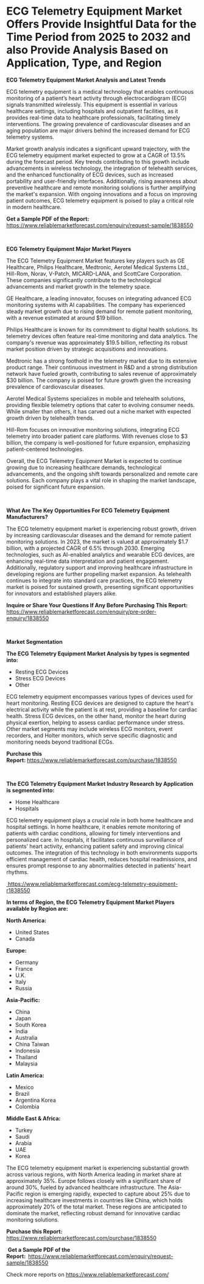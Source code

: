 <p><h1>ECG Telemetry Equipment Market Offers Provide Insightful Data for the Time Period from 2025 to 2032 and also Provide Analysis Based on Application, Type, and Region</h1></p><p><strong>ECG Telemetry Equipment Market Analysis and Latest Trends</strong></p>
<p><p>ECG telemetry equipment is a medical technology that enables continuous monitoring of a patient’s heart activity through electrocardiogram (ECG) signals transmitted wirelessly. This equipment is essential in various healthcare settings, including hospitals and outpatient facilities, as it provides real-time data to healthcare professionals, facilitating timely interventions. The growing prevalence of cardiovascular diseases and an aging population are major drivers behind the increased demand for ECG telemetry systems.</p><p>Market growth analysis indicates a significant upward trajectory, with the ECG telemetry equipment market expected to grow at a CAGR of 13.5% during the forecast period. Key trends contributing to this growth include advancements in wireless technology, the integration of telehealth services, and the enhanced functionality of ECG devices, such as increased portability and user-friendly interfaces. Additionally, rising awareness about preventive healthcare and remote monitoring solutions is further amplifying the market's expansion. With ongoing innovations and a focus on improving patient outcomes, ECG telemetry equipment is poised to play a critical role in modern healthcare.</p></p>
<p><strong>Get a Sample PDF of the Report:&nbsp;</strong> <a href="https://www.reliablemarketforecast.com/enquiry/request-sample/1838550?utm_campaign=2395&utm_medium=2&utm_source=Github&utm_content=ia&utm_term=28022025&utm_id=ecg-telemetry-equipment">https://www.reliablemarketforecast.com/enquiry/request-sample/1838550</a></p>
<p>&nbsp;</p>
<p><strong>ECG Telemetry Equipment Major Market Players</strong></p>
<p><p>The ECG Telemetry Equipment Market features key players such as GE Healthcare, Philips Healthcare, Medtronic, Aerotel Medical Systems Ltd., Hill-Rom, Norav, V-Patch, MICARD-LANA, and ScottCare Corporation. These companies significantly contribute to the technological advancements and market growth in the telemetry space.</p><p>GE Healthcare, a leading innovator, focuses on integrating advanced ECG monitoring systems with AI capabilities. The company has experienced steady market growth due to rising demand for remote patient monitoring, with a revenue estimated at around $19 billion.</p><p>Philips Healthcare is known for its commitment to digital health solutions. Its telemetry devices often feature real-time monitoring and data analytics. The company's revenue was approximately $19.5 billion, reflecting its robust market position driven by strategic acquisitions and innovations.</p><p>Medtronic has a strong foothold in the telemetry market due to its extensive product range. Their continuous investment in R&D and a strong distribution network have fueled growth, contributing to sales revenue of approximately $30 billion. The company is poised for future growth given the increasing prevalence of cardiovascular diseases.</p><p>Aerotel Medical Systems specializes in mobile and telehealth solutions, providing flexible telemetry options that cater to evolving consumer needs. While smaller than others, it has carved out a niche market with expected growth driven by telehealth trends.</p><p>Hill-Rom focuses on innovative monitoring solutions, integrating ECG telemetry into broader patient care platforms. With revenues close to $3 billion, the company is well-positioned for future expansion, emphasizing patient-centered technologies.</p><p>Overall, the ECG Telemetry Equipment Market is expected to continue growing due to increasing healthcare demands, technological advancements, and the ongoing shift towards personalized and remote care solutions. Each company plays a vital role in shaping the market landscape, poised for significant future expansion.</p></p>
<p>&nbsp;</p>
<p><strong>What Are The Key Opportunities For ECG Telemetry Equipment Manufacturers?</strong></p>
<p><p>The ECG telemetry equipment market is experiencing robust growth, driven by increasing cardiovascular diseases and the demand for remote patient monitoring solutions. In 2023, the market is valued at approximately $1.7 billion, with a projected CAGR of 6.5% through 2030. Emerging technologies, such as AI-enabled analytics and wearable ECG devices, are enhancing real-time data interpretation and patient engagement. Additionally, regulatory support and improving healthcare infrastructure in developing regions are further propelling market expansion. As telehealth continues to integrate into standard care practices, the ECG telemetry market is poised for sustained growth, presenting significant opportunities for innovators and established players alike.</p></p>
<p><strong>Inquire or Share Your Questions If Any Before Purchasing This Report:</strong> <a href="https://www.reliablemarketforecast.com/enquiry/pre-order-enquiry/1838550?utm_campaign=2395&utm_medium=2&utm_source=Github&utm_content=ia&utm_term=28022025&utm_id=ecg-telemetry-equipment">https://www.reliablemarketforecast.com/enquiry/pre-order-enquiry/1838550</a></p>
<p>&nbsp;</p>
<p><strong>Market Segmentation</strong></p>
<p><strong>The ECG Telemetry Equipment Market Analysis by types is segmented into:</strong></p>
<p><ul><li>Resting ECG Devices</li><li>Stress ECG Devices</li><li>Other</li></ul></p>
<p><p>ECG telemetry equipment encompasses various types of devices used for heart monitoring. Resting ECG devices are designed to capture the heart's electrical activity while the patient is at rest, providing a baseline for cardiac health. Stress ECG devices, on the other hand, monitor the heart during physical exertion, helping to assess cardiac performance under stress. Other market segments may include wireless ECG monitors, event recorders, and Holter monitors, which serve specific diagnostic and monitoring needs beyond traditional ECGs.</p></p>
<p><strong>Purchase this Report:&nbsp;</strong><a href="https://www.reliablemarketforecast.com/purchase/1838550?utm_campaign=2395&utm_medium=2&utm_source=Github&utm_content=ia&utm_term=28022025&utm_id=ecg-telemetry-equipment">https://www.reliablemarketforecast.com/purchase/1838550</a></p>
<p>&nbsp;</p>
<p><strong>The ECG Telemetry Equipment Market Industry Research by Application is segmented into:</strong></p>
<p><ul><li>Home Healthcare</li><li>Hospitals</li></ul></p>
<p><p>ECG telemetry equipment plays a crucial role in both home healthcare and hospital settings. In home healthcare, it enables remote monitoring of patients with cardiac conditions, allowing for timely interventions and personalized care. In hospitals, it facilitates continuous surveillance of patients’ heart activity, enhancing patient safety and improving clinical outcomes. The integration of this technology in both environments supports efficient management of cardiac health, reduces hospital readmissions, and ensures prompt response to any abnormalities detected in patients' heart rhythms.</p></p>
<p><a href="https://www.reliablemarketforecast.com/ecg-telemetry-equipment-r1838550?utm_campaign=2395&utm_medium=2&utm_source=Github&utm_content=ia&utm_term=28022025&utm_id=ecg-telemetry-equipment">&nbsp;https://www.reliablemarketforecast.com/ecg-telemetry-equipment-r1838550</a></p>
<p><strong>In terms of Region, the ECG Telemetry Equipment Market Players available by Region are:</strong></p>
<p>
    <p> <strong> North America: </strong>
        <ul>
            <li>United States</li>
            <li>Canada</li>
        </ul>
        </p> 
    <p> <strong> Europe: </strong>
        <ul>
            <li>Germany</li>
            <li>France</li>
            <li>U.K.</li>
            <li>Italy</li>
            <li>Russia</li>
        </ul>
        </p> 
    <p> <strong> Asia-Pacific: </strong>
        <ul>
            <li>China</li>
            <li>Japan</li>
            <li>South Korea</li>
            <li>India</li>
            <li>Australia</li>
            <li>China Taiwan</li>
            <li>Indonesia</li>
            <li>Thailand</li>
            <li>Malaysia</li>
        </ul>
        </p> 
    <p> <strong> Latin America: </strong>
        <ul>
            <li>Mexico</li>
            <li>Brazil</li>
            <li>Argentina Korea</li>
            <li>Colombia</li>
        </ul>
        </p> 
    <p> <strong> Middle East & Africa: </strong>
        <ul>
            <li>Turkey</li>
            <li>Saudi</li>
            <li>Arabia</li>
            <li>UAE</li>
            <li>Korea</li>
        </ul>
    </p>
    </p>
<p><p>The ECG telemetry equipment market is experiencing substantial growth across various regions, with North America leading in market share at approximately 35%. Europe follows closely with a significant share of around 30%, fueled by advanced healthcare infrastructure. The Asia-Pacific region is emerging rapidly, expected to capture about 25% due to increasing healthcare investments in countries like China, which holds approximately 20% of the total market. These regions are anticipated to dominate the market, reflecting robust demand for innovative cardiac monitoring solutions.</p></p>
<p><strong>Purchase this Report: </strong><a href="https://www.reliablemarketforecast.com/purchase/1838550?utm_campaign=2395&utm_medium=2&utm_source=Github&utm_content=ia&utm_term=28022025&utm_id=ecg-telemetry-equipment">https://www.reliablemarketforecast.com/purchase/1838550</a></p>
<p>&nbsp;<strong>Get a Sample PDF of the Report:&nbsp;&nbsp;</strong><a href="https://www.reliablemarketforecast.com/enquiry/request-sample/1838550?utm_campaign=2395&utm_medium=2&utm_source=Github&utm_content=ia&utm_term=28022025&utm_id=ecg-telemetry-equipment">https://www.reliablemarketforecast.com/enquiry/request-sample/1838550</a></p>
<p><strong></strong></p>
<p>Check more reports on <a href="https://www.reliablemarketforecast.com/?utm_campaign=2395&utm_medium=2&utm_source=Github&utm_content=ia&utm_term=28022025&utm_id=ecg-telemetry-equipment">https://www.reliablemarketforecast.com/</a></p>